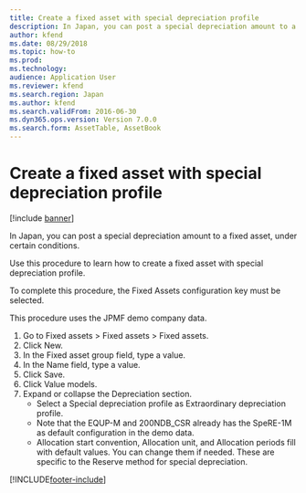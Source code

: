 ```yaml
---
title: Create a fixed asset with special depreciation profile
description: In Japan, you can post a special depreciation amount to a fixed asset, under certain conditions. Use this procedure to learn how to create a fixed asset with special depreciation profile.
author: kfend
ms.date: 08/29/2018
ms.topic: how-to
ms.prod: 
ms.technology: 
audience: Application User
ms.reviewer: kfend
ms.search.region: Japan
ms.author: kfend
ms.search.validFrom: 2016-06-30
ms.dyn365.ops.version: Version 7.0.0
ms.search.form: AssetTable, AssetBook
---
```

# Create a fixed asset with special depreciation profile

[!include [banner](../../includes/banner.md)]

In Japan, you can post a special depreciation amount to a fixed asset, under certain conditions.

Use this procedure to learn how to create a fixed asset with special depreciation profile.

To complete this procedure, the Fixed Assets configuration key must be selected.

This procedure uses the JPMF demo company data.

1. Go to Fixed assets > Fixed assets > Fixed assets.
2. Click New.
3. In the Fixed asset group field, type a value.
4. In the Name field, type a value.
5. Click Save.
6. Click Value models.
7. Expand or collapse the Depreciation section.
    * Select a Special depreciation profile as Extraordinary depreciation profile.  
    * Note that the EQUP-M and 200NDB_CSR already has the SpeRE-1M as default configuration in the demo data.  
    * Allocation start convention, Allocation unit, and Allocation periods fill with default values. You can change them if needed. These are specific to the Reserve method for special depreciation.  



[!INCLUDE[footer-include](../../../includes/footer-banner.md)]
